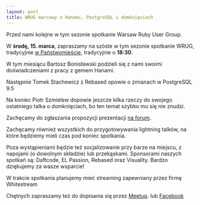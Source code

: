 ```yaml
---
layout: post
title: WRUG marcowy o Hanami, PostgreSQL i domknięciach
---
```


Przed nami kolejne w tym sezonie spotkanie Warsaw Ruby User Group.

W **środę, 15. marca**, zapraszamy na szóste w tym sezonie spotkanie
WRUG, tradycyjnie [w Państwomieście](http://panstwomiasto.pl),
tradycyjnie o **18:30**.

W tym miesiącu Bartosz Bonisławski podzieli się z nami swoimi doświadczeniami
z pracy z gemem Hanami.

Następnie Tomek Stachewicz z Rebased opowie o zmianach w PostgreSQL 9.5

Na koniec Piotr Szmielew dopowie jeszcze kilka rzeczy
do swojego ostatniego talka o domknięciach,
bo ten temat szybko mu się nie znudzi.

Zachęcamy do zgłaszania propozycji prezentacji
[na forum](https://forum.rubyonrails.pl/t/wrug-marcowy-15-03-2017-sroda/13591).

Zachęcamy również wszystkich do przygotowywania lightning talków,
na które będziemy mieli czas pod koniec spotkania.

Poza wystąpieniami będzie też socjalizowanie przy barze na miejscu,
z napojami (o dowolnym składzie) lub przekąskami.
Sponsorami naszych spotkań są: Daftcode, EL Passion, Rebased oraz Visuality.
Bardzo dziękujemy za wasze wsparcie!

W trakcie spotkania planujemy mieć streaming zapewniany przez firmę Whitestream

Chętnych zapraszamy też do dopisania się przez
[Meetup](https://www.meetup.com/Warsaw-Ruby-Users-Group-WRUG/events/238027566/).
lub [Facebook](https://www.facebook.com/events/1588975701131564/)
